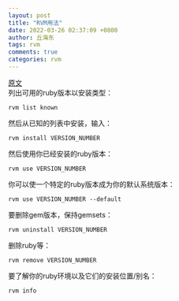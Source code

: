 ```yaml
---
layout: post
title: "RVM用法"
date: 2022-03-26 02:37:09 +0800
author: 丘海东 
tags: rvm
comments: true
categories: rvm
---
```

[原文](https://cloud.tencent.com/developer/ask/34591)  
列出可用的ruby版本以安装类型：  

```
rvm list known
```

然后从已知的列表中安装，输入：  

```
rvm install VERSION_NUMBER
```

然后使用你已经安装的ruby版本：  

```
rvm use VERSION_NUMBER
```

你可以使一个特定的ruby版本成为你的默认系统版本：  

```
rvm use VERSION_NUMBER --default
```

要删除gem版本，保持gemsets：  

```
rvm uninstall VERSION_NUMBER
```

删除ruby等：  

```
rvm remove VERSION_NUMBER
```

要了解你的ruby环境以及它们的安装位置/别名：  

```
rvm info
```

